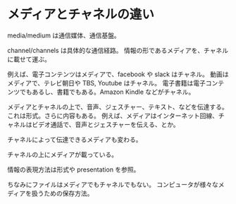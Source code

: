 # メディアとチャネルの違い

media/medium は通信媒体、通信基盤。

channel/channels は具体的な通信経路。
情報の形であるメディアを、チャネルに載せて運ぶ。

例えば、電子コンテンツはメディアで、facebook や slack はチャネル。
動画はメディアで、テレビ朝日や TBS, Youtube はチャネル。
電子書籍は電子コンテンツでもあるし、書籍でもある。Amazon Kindle などがチャネル。

メディアとチャネルの上で、音声、ジェスチャー、テキスト、などを伝達する。これは形式。さらに内容もある。
例えば、メディアはインターネット回線、チャネルはビデオ通話で、音声とジェスチャーを伝える、とか。

チャネルによって伝達できるメディアも変わる。

チャネルの上にメディアが載っている。

情報の表現方法は形式や presentation を参照。

ちなみにファイルはメディアでもチャネルでもない。
コンピュータが様々なメディアを扱うための保存方法。
